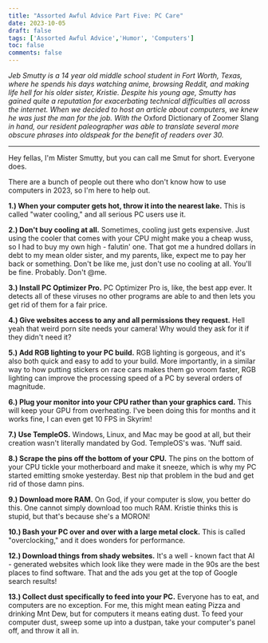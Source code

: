 ```yaml
---
title: "Assorted Awful Advice Part Five: PC Care"
date: 2023-10-05
draft: false
tags: ['Assorted Awful Advice','Humor', 'Computers']
toc: false
comments: false
---
```


*Jeb Smutty is a 14 year old middle school student in Fort Worth, Texas, where he spends his days watching anime, browsing Reddit, and making life hell for his older sister, Kristie. Despite his young age, Smutty has gained quite a reputation for exacerbating technical difficulties all across the internet. When we decided to host an article about computers, we knew he was just the man for the job. With the* Oxford Dictionary of Zoomer Slang *in hand, our resident paleographer was able to translate several more obscure phrases into oldspeak for the benefit of readers over 30.*

---

Hey fellas, I'm Mister Smutty, but you can call me Smut for short. Everyone does. 

There are a bunch of people out there who don't know how to use computers in 2023, so I'm here to help out.

**1.) When your computer gets hot, throw it into the nearest lake.** This is called "water cooling," and all serious PC users use it.

**2.) Don't buy cooling at all.** Sometimes, cooling just gets expensive. Just using the cooler that comes with your CPU might make you a cheap wuss, so I had to buy my own high - falutin' one. That got me a hundred dollars in debt to my mean older sister, and my parents, like, expect me to pay her back or something. Don't be like me, just don't use no cooling at all. You'll be fine. Probably. Don't @me.

**3.) Install PC Optimizer Pro.** PC Optimizer Pro is, like, the best app ever. It detects all of these viruses no other programs are able to and then lets you get rid of them for a fair price.

**4.) Give websites access to any and all permissions they request.** Hell yeah that weird porn site needs your camera! Why would they ask for it if they didn't need it?

**5.) Add RGB lighting to your PC build.** RGB lighting is gorgeous, and it's also both quick and easy to add to your build. More importantly, in a similar way to how putting stickers on race cars makes them go vroom faster, RGB lighting can improve the processing speed of a PC by several orders of magnitude. 

**6.) Plug your monitor into your CPU rather than your graphics card.** This will keep your GPU from overheating. I've been doing this for months and it works fine, I can even get 10 FPS in Skyrim!

**7.) Use TempleOS.** Windows, Linux, and Mac may be good at all, but their creation wasn't literally mandated by God. TempleOS's was. 'Nuff said.

**8.) Scrape the pins off the bottom of your CPU.** The pins on the bottom of your CPU tickle your motherboard and make it sneeze, which is why my PC started emitting smoke yesterday. Best nip that problem in the bud and get rid of those damn pins. 

**9.) Download more RAM.** On God, if your computer is slow, you better do this. One cannot simply download too much RAM. Kristie thinks this is stupid, but that's because she's a MORON! 

**10.) Bash your PC over and over with a large metal clock.** This is called "overclocking," and it does wonders for performance.

**12.) Download things from shady websites.** It's a well - known fact that AI - generated websites which look like they were made in the 90s are the best places to find software. That and the ads you get at the top of Google search results!

**13.) Collect dust specifically to feed into your PC.** Everyone has to eat, and computers are no exception. For me, this might mean eating Pizza and drinking Mnt Dew, but for computers it means eating dust. To feed your computer dust, sweep some up into a dustpan, take your computer's panel off, and throw it all in.
